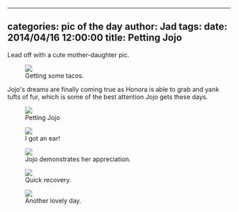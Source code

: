 
---
categories: pic of the day
author: Jad
tags: 
date: 2014/04/16 12:00:00
title: Petting Jojo
---
Lead off with a cute mother-daughter pic.

<figure>
<img src="/img/2014/04/16/img_20140416165035_medium.jpg" />
<figcaption>Getting some tacos.</figcaption>
</figure>

Jojo's dreams are finally coming true as Honora is able to grab and yank
tufts of fur, which is some of the best attention Jojo gets these days.

<figure>
<img src="/img/2014/04/16/img_20140416103843_medium.jpg" />
<figcaption>Petting Jojo</figcaption>
</figure>

<figure>
<img src="/img/2014/04/16/img_20140416104027_medium.jpg" />
<figcaption>I got an ear!</figcaption>
</figure>

<figure>
<img src="/img/2014/04/16/img_20140416104038_medium.jpg" />
<figcaption>Jojo demonstrates her appreciation.</figcaption>
</figure>

<figure>
<img src="/img/2014/04/16/img_20140416104042_medium.jpg" />
<figcaption>Quick recovery.</figcaption>
</figure>

<figure>
<img src="/img/2014/04/16/img_20140416161213_medium.jpg" />
<figcaption>Another lovely day.</figcaption>
</figure>
